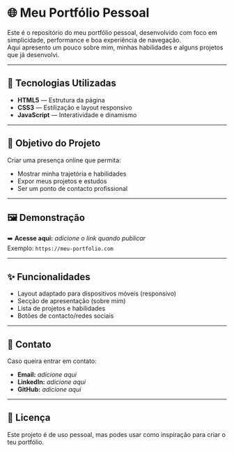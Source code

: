 # 🌐 Meu Portfólio Pessoal

Este é o repositório do meu portfólio pessoal, desenvolvido com foco em simplicidade, performance e boa experiência de navegação.  
Aqui apresento um pouco sobre mim, minhas habilidades e alguns projetos que já desenvolvi.

---

## 🚀 Tecnologias Utilizadas

- **HTML5** — Estrutura da página  
- **CSS3** — Estilização e layout responsivo  
- **JavaScript** — Interatividade e dinamismo  

---

## 🎯 Objetivo do Projeto

Criar uma presença online que permita:
- Mostrar minha trajetória e habilidades
- Expor meus projetos e estudos
- Ser um ponto de contacto profissional

---

## 🖼️ Demonstração

➡️ **Acesse aqui:** _adicione o link quando publicar_  
Exemplo: `https://meu-portfolio.com`

---

## ✨ Funcionalidades

- Layout adaptado para dispositivos móveis (responsivo)
- Secção de apresentação (sobre mim)
- Lista de projetos e habilidades
- Botões de contacto/redes sociais

---

## 💬 Contato

Caso queira entrar em contato:

- **Email:** _adicione aqui_
- **LinkedIn:** _adicione aqui_
- **GitHub:** _adicione aqui_

---

## 📝 Licença

Este projeto é de uso pessoal, mas podes usar como inspiração para criar o teu portfólio.